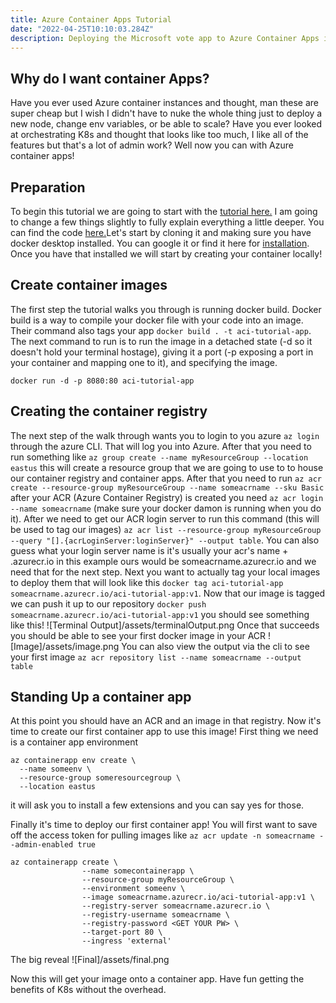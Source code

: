 ```yaml
---
title: Azure Container Apps Tutorial
date: "2022-04-25T10:10:03.284Z"
description: Deploying the Microsoft vote app to Azure Container Apps instead of a full blown AKS!
---
```


## Why do I want container Apps?

Have you ever used Azure container instances and thought, man these are super cheap but I wish I didn't have to nuke the whole thing just to deploy a new node, change env variables, or be able to scale? Have you ever looked at orchestrating K8s and thought that looks like too much, I like all of the features but that's a lot of admin work? Well now you can with Azure container apps!

## Preparation

To begin this tutorial we are going to start with the [tutorial here.](https://docs.microsoft.com/en-us/azure/container-instances/container-instances-tutorial-prepare-app) I am going to change a few things slightly to fully explain everything a little deeper. You can find the code [here.](https://github.com/Azure-Samples/aci-helloworld)Let's start by cloning it and making sure you have docker desktop installed. You can google it or find it here for [installation](https://www.docker.com/products/docker-desktop/). Once you have that installed we will start by creating your container locally!

## Create container images

The first step the tutorial walks you through is running docker build. Docker build is a way to compile your docker file with your code into an image. Their command also tags your app `docker build . -t aci-tutorial-app`. The next command to run is to run the image in a detached state (-d so it doesn't hold your terminal hostage), giving it a port (-p exposing a port in your container and mapping one to it), and specifying the image.

`docker run -d -p 8080:80 aci-tutorial-app`

## Creating the container registry

The next step of the walk through wants you to login to you azure `az login` through the azure CLI. That will log you into Azure. After that you need to run something like `az group create --name myResourceGroup --location eastus` this will create a resource group that we are going to use to to house our container registry and container apps. After that you need to run `az acr create --resource-group myResourceGroup --name someacrname --sku Basic` after your ACR (Azure Container Registry) is created you need `az acr login --name someacrname` (make sure your docker damon is running when you do it). After we need to get our ACR login server to run this command (this will be used to tag our images) `az acr list --resource-group myResourceGroup --query "[].{acrLoginServer:loginServer}" --output table`. You can also guess what your login server name is it's usually your acr's name + .azurecr.io in this example ours would be someacrname.azurecr.io and we need that for the next step. Next you want to actually tag your local images to deploy them that will look like this `docker tag aci-tutorial-app someacrname.azurecr.io/aci-tutorial-app:v1`. Now that our image is tagged we can push it up to our repository `docker push someacrname.azurecr.io/aci-tutorial-app:v1` you should see something like this! ![Terminal Output]/assets/terminalOutput.png Once that succeeds you should be able to see your first docker image in your ACR ![Image]/assets/image.png You can also view the output via the cli to see your first image `az acr repository list --name someacrname --output table`

## Standing Up a container app

At this point you should have an ACR and an image in that registry. Now it's time to create our first container app to use this image! First thing we need is a container app environment

```
az containerapp env create \
  --name someenv \
  --resource-group someresourcegroup \
  --location eastus
```

it will ask you to install a few extensions and you can say yes for those.

Finally it's time to deploy our first container app! You will first want to save off the access token for pulling images like
`az acr update -n someacrname --admin-enabled true`

```
az containerapp create \
                --name somecontainerapp \
                --resource-group myResourceGroup \
                --environment someenv \
                --image someacrname.azurecr.io/aci-tutorial-app:v1 \
                --registry-server someacrname.azurecr.io \
                --registry-username someacrname \
                --registry-password <GET YOUR PW> \
                --target-port 80 \
                --ingress 'external'
```

The big reveal ![Final]/assets/final.png

Now this will get your image onto a container app. Have fun getting the benefits of K8s without the overhead.
